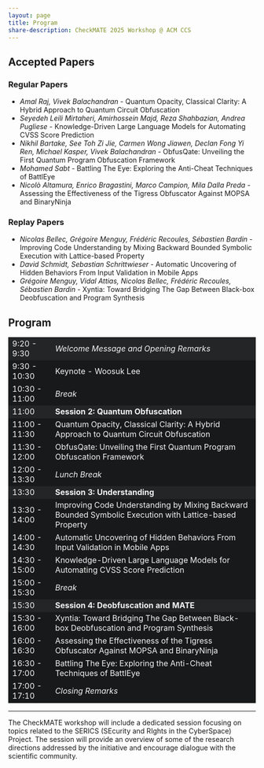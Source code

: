 ```yaml
---
layout: page
title: Program
share-description: CheckMATE 2025 Workshop @ ACM CCS
---
```


## Accepted Papers

### Regular Papers
- _Amal Raj, Vivek Balachandran_ - Quantum Opacity, Classical Clarity: A Hybrid Approach to Quantum Circuit Obfuscation
- _Seyedeh Leili Mirtaheri, Amirhossein Majd, Reza Shahbazian, Andrea Pugliese_ - Knowledge-Driven Large Language Models for Automating CVSS Score Prediction
- _Nikhil Bartake, See Toh Zi Jie, Carmen Wong Jiawen, Declan Fong Yi Ren, Michael Kasper, Vivek Balachandran_ - ObfusQate: Unveiling the First Quantum Program Obfuscation Framework
- _Mohamed Sabt_ - Battling The Eye: Exploring the Anti-Cheat Techniques of BattlEye
- _Nicolò Altamura, Enrico Bragastini, Marco Campion, Mila Dalla Preda_ - Assessing the Effectiveness of the Tigress Obfuscator Against MOPSA and BinaryNinja


### Replay Papers
- _Nicolas Bellec, Grégoire Menguy, Frédéric Recoules, Sébastien Bardin_ - Improving Code Understanding by Mixing Backward Bounded Symbolic Execution with Lattice-based Property
- _David Schmidt, Sebastian Schrittwieser_ - Automatic Uncovering of Hidden Behaviors From Input Validation in Mobile Apps
- _Grégoire Menguy, Vidal Attias, Nicolas Bellec, Frédéric Recoules, Sébastien Bardin_ - Xyntia: Toward Bridging The Gap Between Black-box Deobfuscation and Program Synthesis

## Program
<table>
  <tbody>
    <!-- Opening Remark -->
    <tr style="background-color:#242526; color:#F4F4F4">
      <td>9:20 - 9:30</td>
      <td><i>Welcome Message and Opening Remarks</i></td>
    </tr>
    <tr style="background-color:#18191a; color:#F4F4F4">
      <td>9:30 - 10:30</td>
      <td>Keynote - Woosuk Lee</td>
    </tr>
    <!-- Break -->
    <tr style="background-color:#18191a; color:#F4F4F4">
      <td>10:30 - 11:00</td>
      <td><i>Break</i></td>
    </tr>
    <!-- Session 2 -->
    <tr style="background-color:#242526; color:#F4F4F4">
      <td>11:00</td>
      <td><b>Session 2: Quantum Obfuscation</b></td>
    </tr>
    <tr style="background-color:#18191a; color:#F4F4F4">
      <td>11:00 - 11:30</td>
      <td>Quantum Opacity, Classical Clarity: A Hybrid Approach to Quantum Circuit Obfuscation</td>
    </tr>
    <tr style="background-color:#18191a; color:#F4F4F4">
      <td>11:30 - 12:00</td>
      <td>ObfusQate: Unveiling the First Quantum Program Obfuscation Framework</td>
    </tr>
    <!-- Lunch -->
    <tr style="background-color:#18191a; color:#F4F4F4">
      <td>12:00 - 13:30</td>
      <td><i>Lunch Break</i></td>
    </tr>
    <!-- Session 3 -->
    <tr style="background-color:#242526; color:#F4F4F4">
      <td>13:30</td>
      <td><b>Session 3: Understanding</b></td>
    </tr>
    <tr style="background-color:#18191a; color:#F4F4F4">
      <td>13:30 - 14:00</td>
      <td>Improving Code Understanding by Mixing Backward Bounded Symbolic Execution with Lattice-based Property</td>
    </tr>
    <tr style="background-color:#18191a; color:#F4F4F4">
      <td>14:00 - 14:30</td>
      <td>Automatic Uncovering of Hidden Behaviors From Input Validation in Mobile Apps</td>
    </tr>
    <tr style="background-color:#18191a; color:#F4F4F4">
      <td>14:30 - 15:00</td>
      <td>Knowledge-Driven Large Language Models for Automating CVSS Score Prediction</td>
    </tr>
    <!-- Break -->
    <tr style="background-color:#18191a; color:#F4F4F4">
      <td>15:00 - 15:30</td>
      <td><i>Break</i></td>
    </tr>
    <!-- Session 4 -->
    <tr style="background-color:#242526; color:#F4F4F4">
      <td>15:30</td>
      <td><b>Session 4: Deobfuscation and MATE</b></td>
    </tr>
    <tr style="background-color:#18191a; color:#F4F4F4">
      <td>15:30 - 16:00</td>
      <td>Xyntia: Toward Bridging The Gap Between Black-box Deobfuscation and Program Synthesis</td>
    </tr>
    <tr style="background-color:#18191a; color:#F4F4F4">
      <td>16:00 - 16:30</td>
      <td>Assessing the Effectiveness of the Tigress Obfuscator Against MOPSA and BinaryNinja</td>
    </tr>
    <tr style="background-color:#18191a; color:#F4F4F4">
      <td>16:30 - 17:00</td>
      <td>Battling The Eye: Exploring the Anti-Cheat Techniques of BattlEye</td>
    </tr>
    <!-- Closing Remark -->
    <tr style="background-color:#18191a; color:#F4F4F4">
      <td>17:00 - 17:10</td>
      <td><i>Closing Remarks</i></td>
    </tr>
  </tbody>
</table>


---
The CheckMATE workshop will include a dedicated session focusing on topics related to the SERICS (SEcurity and RIghts in the CyberSpace) Project. The session will provide an overview of some of the research directions addressed by the initiative and encourage dialogue with the scientific community.
